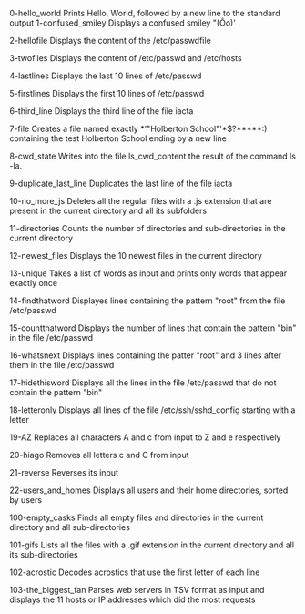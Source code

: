 0-hello_world Prints Hello, World, followed by a new line to the standard output
1-confused_smiley Displays a confused smiley "(Ôo)'

2-hellofile Displays the content of the /etc/passwdfile

3-twofiles Displays the content of /etc/passwd and /etc/hosts

4-lastlines Displays the last 10 lines of /etc/passwd

5-firstlines Displays the first 10 lines of /etc/passwd

6-third_line Displays the third line of the file iacta

7-file Creates a file named exactly *\'"Holberton School"'\*$?*****:) containing the test Holberton School ending by a new line

8-cwd_state Writes into the file ls_cwd_content the result of the command ls -la.

9-duplicate_last_line Duplicates the last line of the file iacta

10-no_more_js Deletes all the regular files with a .js extension that are present in the current directory and all its subfolders

11-directories Counts the number of directories and sub-directories in the current directory

12-newest_files Displays the 10 newest files in the current directory

13-unique Takes a list of words as input and prints only words that appear exactly once

14-findthatword Displayes lines containing the pattern "root" from the file /etc/passwd

15-countthatword Displays the number of lines that contain the pattern "bin" in the file /etc/passwd

16-whatsnext Displays lines containing the patter "root" and 3 lines after them in the file /etc/passwd

17-hidethisword Displays all the lines in the file /etc/passwd that do not contain the pattern "bin"

18-letteronly Displays all lines of the file /etc/ssh/sshd_config starting with a letter

19-AZ Replaces all characters A and c from input to Z and e respectively

20-hiago Removes all letters c and C from input

21-reverse Reverses its input

22-users_and_homes Displays all users and their home directories, sorted by users

100-empty_casks Finds all empty files and directories in the current directory and all sub-directories

101-gifs Lists all the files with a .gif extension in the current directory and all its sub-directories

102-acrostic Decodes acrostics that use the first letter of each line

103-the_biggest_fan Parses web servers in TSV format as input and displays the 11 hosts or IP addresses which did the most requests